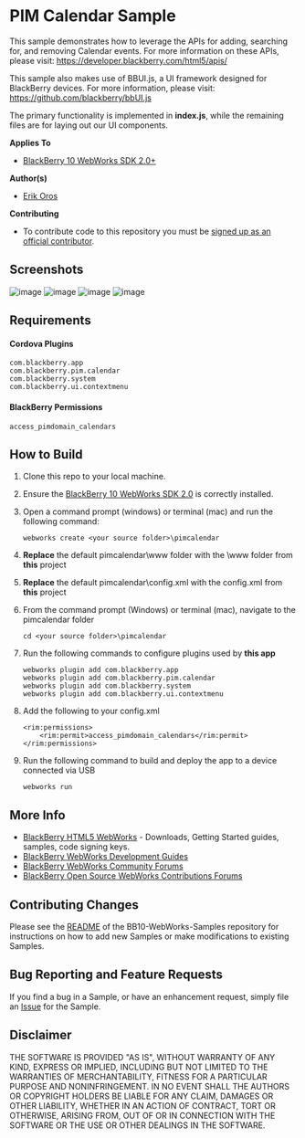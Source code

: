 # PIM Calendar Sample

This sample demonstrates how to leverage the APIs for adding, searching for, and removing Calendar events. For more information on these APIs, please visit:
https://developer.blackberry.com/html5/apis/

This sample also makes use of BBUI.js, a UI framework designed for BlackBerry devices. For more information, please visit:
https://github.com/blackberry/bbUI.js

The primary functionality is implemented in **index.js**, while the remaining files are for laying out our UI components.

**Applies To**

* [BlackBerry 10 WebWorks SDK 2.0+](https://developer.blackberry.com/html5/download/sdk) 

**Author(s)**

* [Erik Oros](http://www.twitter.com/WaterlooErik)

**Contributing**

* To contribute code to this repository you must be [signed up as an official contributor](http://blackberry.github.com/howToContribute.html).

## Screenshots ##

![image](_screenshots/1.png) 
![image](_screenshots/2.png) 
![image](_screenshots/3.png) 
![image](_screenshots/4.png) 

## Requirements ##

#### Cordova Plugins ####

	com.blackberry.app
	com.blackberry.pim.calendar
	com.blackberry.system
	com.blackberry.ui.contextmenu

#### BlackBerry Permissions ####

	access_pimdomain_calendars

## How to Build

1. Clone this repo to your local machine.

2. Ensure the [BlackBerry 10 WebWorks SDK 2.0](https://developer.blackberry.com/html5/download/sdk) is correctly installed.

3. Open a command prompt (windows) or terminal (mac) and run the following command:

	```
	webworks create <your source folder>\pimcalendar
	```

4. **Replace** the default pimcalendar\www folder with the \www folder from **this** project

5. **Replace** the default pimcalendar\config.xml with the config.xml from **this** project

6. From the command prompt (Windows) or terminal (mac), navigate to the pimcalendar folder

	```
	cd <your source folder>\pimcalendar
	```

7. Run the following commands to configure plugins used by **this app**
	
	```
	webworks plugin add com.blackberry.app
	webworks plugin add com.blackberry.pim.calendar
	webworks plugin add com.blackberry.system
	webworks plugin add com.blackberry.ui.contextmenu
	```

8. Add the following to your config.xml

	```
	<rim:permissions>
		<rim:permit>access_pimdomain_calendars</rim:permit>
	</rim:permissions>
	```
	
9. Run the following command to build and deploy the app to a device connected via USB

	```
	webworks run
	```
	
## More Info

* [BlackBerry HTML5 WebWorks](https://bdsc.webapps.blackberry.com/html5/) - Downloads, Getting Started guides, samples, code signing keys.
* [BlackBerry WebWorks Development Guides](https://bdsc.webapps.blackberry.com/html5/documentation)
* [BlackBerry WebWorks Community Forums](http://supportforums.blackberry.com/t5/Web-and-WebWorks-Development/bd-p/browser_dev)
* [BlackBerry Open Source WebWorks Contributions Forums](http://supportforums.blackberry.com/t5/BlackBerry-WebWorks/bd-p/ww_con)

## Contributing Changes

Please see the [README](https://github.com/blackberry/BB10-WebWorks-Samples) of the BB10-WebWorks-Samples repository for instructions on how to add new Samples or make modifications to existing Samples.

## Bug Reporting and Feature Requests

If you find a bug in a Sample, or have an enhancement request, simply file an [Issue](https://github.com/blackberry/BB10-WebWorks-Samples/issues) for the Sample.

## Disclaimer

THE SOFTWARE IS PROVIDED "AS IS", WITHOUT WARRANTY OF ANY KIND, EXPRESS OR IMPLIED, INCLUDING BUT NOT LIMITED TO THE WARRANTIES OF MERCHANTABILITY, FITNESS FOR A PARTICULAR PURPOSE AND NONINFRINGEMENT. IN NO EVENT SHALL THE AUTHORS OR COPYRIGHT HOLDERS BE LIABLE FOR ANY CLAIM, DAMAGES OR OTHER LIABILITY, WHETHER IN AN ACTION OF CONTRACT, TORT OR OTHERWISE, ARISING FROM, OUT OF OR IN CONNECTION WITH THE SOFTWARE OR THE USE OR OTHER DEALINGS IN THE SOFTWARE.

